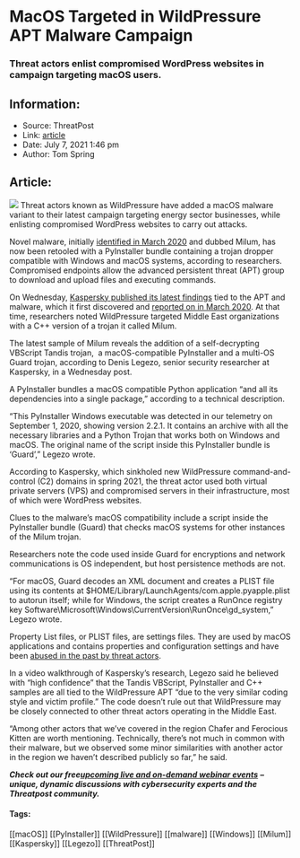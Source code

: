 # MacOS Targeted in WildPressure APT Malware Campaign
### Threat actors enlist compromised WordPress websites in campaign targeting macOS users. 

## Information:
+ Source: ThreatPost
+ Link: [article](https://kasperskycontenthub.com/threatpost-global/?p=167606)
+ Date: July 7, 2021  1:46 pm
+ Author: Tom Spring


## Article:
![](https://media.threatpost.com/wp-content/uploads/sites/103/2021/07/07130740/macos-trojan.jpg)
Threat actors known as WildPressure have added a macOS malware variant to their latest campaign targeting energy sector businesses, while enlisting compromised WordPress websites to carry out attacks.


Novel malware, initially [identified in March 2020](https://threatpost.com/wildpressure-malware-campaign-middle-east/154101/) and dubbed Milum, has now been retooled with a PyInstaller bundle containing a trojan dropper compatible with Windows and macOS systems, according to researchers. Compromised endpoints allow the advanced persistent threat (APT) group to download and upload files and executing commands.


On Wednesday, [Kaspersky published its latest findings](https://securelist.com/wildpressure-targets-macos/103072/) tied to the APT and malware, which it first discovered and [reported on in March 2020](https://securelist.com/wildpressure-targets-industrial-in-the-middle-east/96360/). At that time, researchers noted WildPressure targeted Middle East organizations with a C++ version of a trojan it called Milum.  




The latest sample of Milum reveals the addition of a self-decrypting VBScript Tandis trojan,  a macOS-compatible PyInstaller and a multi-OS Guard trojan, according to Denis Legezo, senior security researcher at Kaspersky, in a Wednesday post.


A PyInstaller bundles a macOS compatible Python application “and all its dependencies into a single package,” according to a technical description.


“This PyInstaller Windows executable was detected in our telemetry on September 1, 2020, showing version 2.2.1. It contains an archive with all the necessary libraries and a Python Trojan that works both on Windows and macOS. The original name of the script inside this PyInstaller bundle is ‘Guard’,” Legezo wrote.


According to Kaspersky, which sinkholed new WildPressure command-and-control (C2) domains in spring 2021, the threat actor used both virtual private servers (VPS) and compromised servers in their infrastructure, most of which were WordPress websites.


Clues to the malware’s macOS compatibility include a script inside the PyInstaller bundle (Guard) that checks macOS systems for other instances of the Milum trojan.


Researchers note the code used inside Guard for encryptions and network communications is OS independent, but host persistence methods are not.


“For macOS, Guard decodes an XML document and creates a PLIST file using its contents at $HOME/Library/LaunchAgents/com.apple.pyapple.plist to autorun itself; while for Windows, the script creates a RunOnce registry key Software\Microsoft\Windows\CurrentVersion\RunOnce\gd\_system,” Legezo wrote.


Property List files, or PLIST files, are settings files. They are used by macOS applications and contains properties and configuration settings and have been [abused in the past by threat actors](https://threatpost.com/safari-stores-previous-secure-browsing-session-data-unencrypted/103188/).


In a video walkthrough of Kaspersky’s research, Legezo said he believed with “high confidence” that the Tandis VBScript, PyInstaller and C++ samples are all tied to the WildPressure APT “due to the very similar coding style and victim profile.” The code doesn’t rule out that WildPressure may be closely connected to other threat actors operating in the Middle East.


“Among other actors that we’ve covered in the region Chafer and Ferocious Kitten are worth mentioning. Technically, there’s not much in common with their malware, but we observed some minor similarities with another actor in the region we haven’t described publicly so far,” he said.


***Check out our free***[***upcoming live and on-demand webinar events***](https://threatpost.com/category/webinars/) ***– unique, dynamic discussions with cybersecurity experts and the Threatpost community.***




#### Tags:
[[macOS]] [[PyInstaller]] [[WildPressure]] [[malware]] [[Windows]] [[Milum]] [[Kaspersky]] [[Legezo]] [[ThreatPost]]
